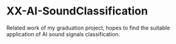 # XX-AI-SoundClassification
Related work of my graduation project, hopes to find the suitable application of AI sound signals classification.
